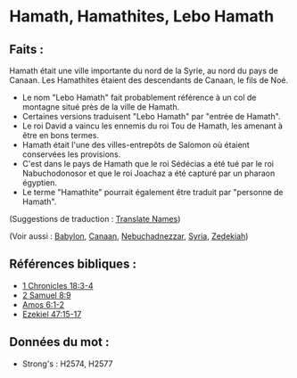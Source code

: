 # Hamath, Hamathites, Lebo Hamath

## Faits :

Hamath était une ville importante du nord de la Syrie, au nord du pays de Canaan. Les Hamathites étaient des descendants de Canaan, le fils de Noé.

* Le nom "Lebo Hamath" fait probablement référence à un col de montagne situé près de la ville de Hamath.
* Certaines versions traduisent "Lebo Hamath" par "entrée de Hamath".
* Le roi David a vaincu les ennemis du roi Tou de Hamath, les amenant à être en bons termes.
* Hamath était l'une des villes-entrepôts de Salomon où étaient conservées les provisions.
* C'est dans le pays de Hamath que le roi Sédécias a été tué par le roi Nabuchodonosor et que le roi Joachaz a été capturé par un pharaon égyptien.
* Le terme "Hamathite" pourrait également être traduit par "personne de Hamath".

(Suggestions de traduction : [Translate Names](rc://en/ta/man/translate/translate-names))

(Voir aussi : [Babylon](../names/babylon.md), [Canaan](../names/canaan.md), [Nebuchadnezzar](../names/nebuchadnezzar.md), [Syria](../names/syria.md), [Zedekiah](../names/zedekiah.md))

## Références bibliques :

* [1 Chronicles 18:3-4](rc://en/tn/help/1ch/18/03)
* [2 Samuel 8:9](rc://en/tn/help/2sa/08/09)
* [Amos 6:1-2](rc://en/tn/help/amo/06/01)
* [Ezekiel 47:15-17](rc://en/tn/help/ezk/47/15)

## Données du mot :

* Strong's : H2574, H2577
